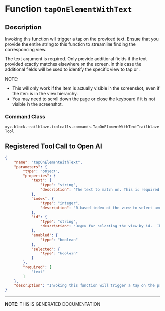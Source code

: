 # Function `tapOnElementWithText`

## Description
Invoking this function will trigger a tap on the provided text. Ensure that you provide the
entire string to this function to streamline finding the corresponding view.

The text argument is required. Only provide additional fields if the text provided exactly
matches elsewhere on the screen. In this case the additional fields will be used to identify
the specific view to tap on.

NOTE:
- This will only work if the item is actually visible in the screenshot, even if the item is in the view hierarchy.
- You may need to scroll down the page or close the keyboard if it is not visible in the screenshot.

### Command Class
`xyz.block.trailblaze.toolcalls.commands.TapOnElementWithTextTrailblazeTool`

## Registered Tool Call to Open AI
```json
{
    "name": "tapOnElementWithText",
    "parameters": {
        "type": "object",
        "properties": {
            "text": {
                "type": "string",
                "description": "The text to match on. This is required.\nNOTE:\n- The text can be a regular expression.\n- If more than one view matches the text, other optional properties are required to disambiguate."
            },
            "index": {
                "type": "integer",
                "description": "0-based index of the view to select among those that match all other criteria."
            },
            "id": {
                "type": "string",
                "description": "Regex for selecting the view by id.  This is helpful to disambiguate when multiple views have the same text."
            },
            "enabled": {
                "type": "boolean"
            },
            "selected": {
                "type": "boolean"
            }
        },
        "required": [
            "text"
        ]
    },
    "description": "Invoking this function will trigger a tap on the provided text. Ensure that you provide the\nentire string to this function to streamline finding the corresponding view.\n\nThe text argument is required. Only provide additional fields if the text provided exactly\nmatches elsewhere on the screen. In this case the additional fields will be used to identify\nthe specific view to tap on.\n\nNOTE:\n- This will only work if the item is actually visible in the screenshot, even if the item is in the view hierarchy.\n- You may need to scroll down the page or close the keyboard if it is not visible in the screenshot."
}
```

<hr/>

**NOTE**: THIS IS GENERATED DOCUMENTATION